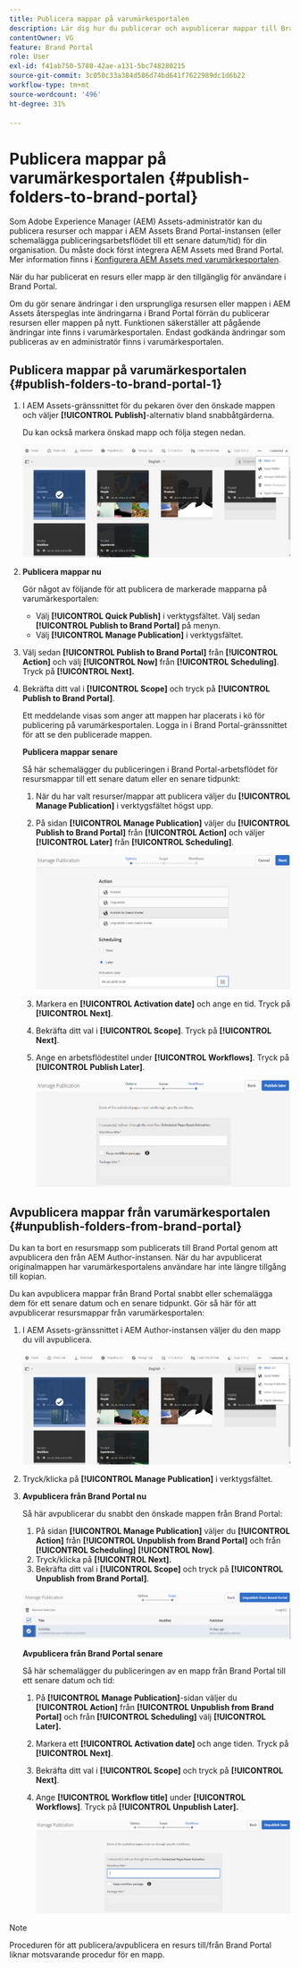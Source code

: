 ```yaml
---
title: Publicera mappar på varumärkesportalen
description: Lär dig hur du publicerar och avpublicerar mappar till Brand Portal.
contentOwner: VG
feature: Brand Portal
role: User
exl-id: f41ab750-5780-42ae-a131-5bc748280215
source-git-commit: 3c050c33a384d586d74bd641f7622989dc1d6b22
workflow-type: tm+mt
source-wordcount: '496'
ht-degree: 31%

---
```


# Publicera mappar på varumärkesportalen {#publish-folders-to-brand-portal}

Som Adobe Experience Manager (AEM) Assets-administratör kan du publicera resurser och mappar i AEM Assets Brand Portal-instansen (eller schemalägga publiceringsarbetsflödet till ett senare datum/tid) för din organisation. Du måste dock först integrera AEM Assets med Brand Portal. Mer information finns i [Konfigurera AEM Assets med varumärkesportalen](configure-aem-assets-with-brand-portal.md).

När du har publicerat en resurs eller mapp är den tillgänglig för användare i Brand Portal.

Om du gör senare ändringar i den ursprungliga resursen eller mappen i AEM Assets återspeglas inte ändringarna i Brand Portal förrän du publicerar resursen eller mappen på nytt. Funktionen säkerställer att pågående ändringar inte finns i varumärkesportalen. Endast godkända ändringar som publiceras av en administratör finns i varumärkesportalen.

## Publicera mappar på varumärkesportalen {#publish-folders-to-brand-portal-1}

1. I AEM Assets-gränssnittet för du pekaren över den önskade mappen och väljer **[!UICONTROL Publish]**-alternativ bland snabbåtgärderna.

   Du kan också markera önskad mapp och följa stegen nedan.

   ![publish2bp](assets/publish2bp.png)

2. **Publicera mappar nu**

   Gör något av följande för att publicera de markerade mapparna på varumärkesportalen:

   * Välj **[!UICONTROL Quick Publish]** i verktygsfältet. Välj sedan **[!UICONTROL Publish to Brand Portal]** på menyn.
   * Välj **[!UICONTROL Manage Publication]** i verktygsfältet.

3. Välj sedan **[!UICONTROL Publish to Brand Portal]** från **[!UICONTROL Action]** och välj **[!UICONTROL Now]** från **[!UICONTROL Scheduling]**. Tryck på **[!UICONTROL Next].**
4. Bekräfta ditt val i **[!UICONTROL Scope]** och tryck på **[!UICONTROL Publish to Brand Portal]**.

   Ett meddelande visas som anger att mappen har placerats i kö för publicering på varumärkesportalen. Logga in i Brand Portal-gränssnittet för att se den publicerade mappen.

   **Publicera mappar senare**

   Så här schemalägger du publiceringen i Brand Portal-arbetsflödet för resursmappar till ett senare datum eller en senare tidpunkt:

   1. När du har valt resurser/mappar att publicera väljer du **[!UICONTROL Manage Publication]** i verktygsfältet högst upp.
   2. På sidan **[!UICONTROL Manage Publication]** väljer du **[!UICONTROL Publish to Brand Portal]** från **[!UICONTROL Action]** och väljer **[!UICONTROL Later]** från **[!UICONTROL Scheduling]**.

      ![publishlaterbp](assets/publishlaterbp.png)

   3. Markera en **[!UICONTROL Activation date]** och ange en tid. Tryck på **[!UICONTROL Next]**.
   4. Bekräfta ditt val i **[!UICONTROL Scope]**. Tryck på **[!UICONTROL Next]**.
   5. Ange en arbetsflödestitel under **[!UICONTROL Workflows]**. Tryck på **[!UICONTROL Publish Later]**.

      ![manageschedulepub](assets/manageschedulepub.png)

## Avpublicera mappar från varumärkesportalen {#unpublish-folders-from-brand-portal}

Du kan ta bort en resursmapp som publicerats till Brand Portal genom att avpublicera den från AEM Author-instansen. När du har avpublicerat originalmappen har varumärkesportalens användare har inte längre tillgång till kopian.

Du kan avpublicera mappar från Brand Portal snabbt eller schemalägga dem för ett senare datum och en senare tidpunkt. Gör så här för att avpublicerar resursmappar från varumärkesportalen:

1. I AEM Assets-gränssnittet i AEM Author-instansen väljer du den mapp du vill avpublicera.

   ![publish2bp-1](assets/publish2bp-1.png)

2. Tryck/klicka på **[!UICONTROL Manage Publication]** i verktygsfältet.

3. **Avpublicera från Brand Portal nu**

   Så här avpublicerar du snabbt den önskade mappen från Brand Portal:

   1. På sidan **[!UICONTROL Manage Publication]** väljer du **[!UICONTROL Action]** från **[!UICONTROL Unpublish from Brand Portal]** och från **[!UICONTROL Scheduling]** **[!UICONTROL Now]**.
   2. Tryck/klicka på **[!UICONTROL Next].**
   3. Bekräfta ditt val i **[!UICONTROL Scope]** och tryck på **[!UICONTROL Unpublish from Brand Portal]**.

   ![confirm-unpublish](assets/confirm-unpublish.png)

   **Avpublicera från Brand Portal senare**

   Så här schemalägger du publiceringen av en mapp från Brand Portal till ett senare datum och tid:

   1. På **[!UICONTROL Manage Publication]**-sidan väljer du **[!UICONTROL Action]** från **[!UICONTROL Unpublish from Brand Portal]** och från **[!UICONTROL Scheduling]** välj **[!UICONTROL Later].**
   2. Markera ett **[!UICONTROL Activation date]** och ange tiden. Tryck på **[!UICONTROL Next]**.
   3. Bekräfta ditt val i **[!UICONTROL Scope]** och tryck på **[!UICONTROL Next]**.
   4. Ange **[!UICONTROL Workflow title]** under **[!UICONTROL Workflows]**. Tryck på **[!UICONTROL Unpublish Later].**

      ![unpublishworkflows](assets/unpublishworkflows.png)


>[!NOTE]
>
>Proceduren för att publicera/avpublicera en resurs till/från Brand Portal liknar motsvarande procedur för en mapp.
